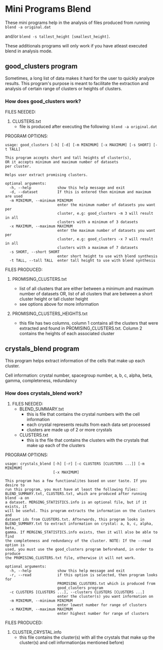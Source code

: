 # Mini Programs Blend

These mini programs help in the analysis of files produced from running `blend -a original.dat`

and/or `blend -s tallest_height [smallest_height]`.

These additionals programs will only work if you have atleast executed blend in analysis mode.

## good_clusters program

Sometimes, a long list of data makes it hard for the user to quickly analyze results.
This program's purpose is meant to facilitate the extraction and analysis of certain
range of clusters or heights of clusters.

### How does good_clusters work?

FILES NEEDED:
1. CLUSTERS.txt
	- file is produced after executing the following: `blend -a original.dat` 

PROGRAM OPTIONS:
```
usage: good_clusters [-h] [-d] [-m MINIMUM] [-x MAXIMUM] [-s SHORT] [-t TALL]

This program accepts short and tall heights of cluster(s),
OR it accepts minimum and maximum number of datasets
per cluster.

Helps user extract promising clusters.

optional arguments:
  -h, --help            show this help message and exit
  -d, --dataset         If this is entered then minimum and maximum are used
  -m MINIMUM, --minimum MINIMUM
                        enter the minimum number of datasets you want per
                        cluster, e.g: good_clusters -m 3 will result in all
                        clusters with a minimum of 3 datasets
  -x MAXIMUM, --maximum MAXIMUM
                        enter the maximum number of datasets you want per
                        cluster, e.g: good_clusters -x 7 will result in all
                        clusters with a maximum of 7 datasets
  -s SHORT, --short SHORT
                        enter short height to use with blend synthesis
  -t TALL, --tall TALL  enter tall height to use with blend synthesis
```

FILES PRODUCED:
1. PROMISING_CLUSTERS.txt
	- list of all clusters that are either between a minimum and maximum number of datasets
	OR, list of all clusters that are between a short cluster height or tall cluster height
	- see options above for more information

2. PROMISING_CLUSTERS_HEIGHTS.txt
	- this file has two columns, column 1 contains all the clusters that were extracted and
	found in PROMISING_CLUSTERS.txt. Column 2 contains the heights of each associated cluster

## crystals_blend program

This program helps extract information of the cells that make up each cluster.

Cell information: crystal number, spacegroup number, a, b, c, alpha, beta, gamma, completeness, redundancy

### How does crystals_blend work?

1. FILES NEEDED:
	- BLEND_SUMMARY.txt
		- this is file that contains the crystal numbers with the cell information
		- each crystal represents results from each data set processed
		- clusters are made up of 2 or more crystals 
	- CLUSTERS.txt
		- this is the file that contains the clusters with the crystals that make up each of the clusters

PROGRAM OPTIONS:
```
usage: crystals_blend [-h] [-r] [-c CLUSTERS [CLUSTERS ...]] [-m MINIMUM]
                      [-x MAXIMUM]

This program has a few functionalites based on user taste. If you desire to
run this program, you must have at least the following files:
BLEND_SUMMARY.txt, CLUSTERS.txt, which are produced after running blend -a on
a dataset. MERGING_STATISTICS.info is an optional file, but if it exists, it
will be useful. This program extracts the information on the clusters and
dataset ids from CLUSTERS.txt. Afterwards, this program looks in
BLEND_SUMMARY.txt to extract information on crystal: a, b, c, alpha, beta,
gamma. If MERGING_STATISTICS.info exists, then it will also be able to find
the completeness and redundancy of the cluster. NOTE: If the --read option is
used, you must use the good_clusters program beforehand, in order to produce
the PROMISING_CLUSTERS.txt file, otherwise it will not work.

optional arguments:
  -h, --help            show this help message and exit
  -r, --read            if this option is selected, then program looks for
                        PROMISING_CLUSTERS.txt which is produced from
                        good_clusters program
  -c CLUSTERS [CLUSTERS ...], --clusters CLUSTERS [CLUSTERS ...]
                        enter the cluster(s) you want information on
  -m MINIMUM, --minimum MINIMUM
                        enter lowest number for range of clusters
  -x MAXIMUM, --maximum MAXIMUM
                        enter highest number for range of clusters
```

FILES PRODUCED:
1. CLUSTER_CRYSTAL.info
	- this file contains the cluster(s) with all the crystals
	that make up the cluster(s) and cell information(as mentioned before)

